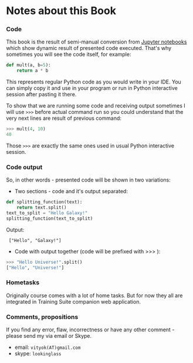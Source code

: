 # Notes about this Book

### Code

This book is the result of semi-manual conversion from [Jupyter notebooks](http://jupyter.org/) which show dynamic result of presented code executed. That's why sometimes you will see the code itself, for example:

```py
def mult(a, b=5): 
    return a * b
```

This represents regular Python code as you would write in your IDE. You can simply copy it and use in your program or run in Python interactive session after pasting it there.

To show that we are running some code and receiving output sometimes I will use `>>>` before actual command run so you could understand that the very next lines are result of previous command:

```py
>>> mult(4, 10)
40
```

Those `>>>` are exactly the same ones used in usual Python interactive session.

### Code output
So, in other words - presented code will be shown in two variations:

* Two sections - code and it's output separated:

```python
def splitting_function(text):
    return text.split()
text_to_split = "Hello Galaxy!"
splitting_function(text_to_split)
```
Output:

     ["Hello", "Galaxy!"]

* Code with output together \(code will be prefixed with &gt;&gt;&gt; \):

```python
>>> "Hello Universe!".split()
["Hello", "Universe!"]
```

### Hometasks

Originally course comes with a lot of home tasks. But for now they all are integrated in Training Suite companion web application. 

### Comments, propositions

If you find any error, flaw, incorrectness or have any other comment - please send my via email or Skype.

* email: `vityok(AT)gmail.com`
* skype: `lookinglass`
